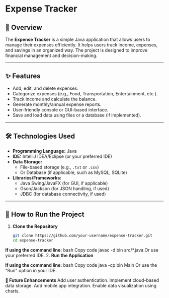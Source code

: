 # Expense Tracker

## 📖 Overview
The **Expense Tracker** is a simple Java application that allows users to manage their expenses efficiently. It helps users track income, expenses, and savings in an organized way. The project is designed to improve financial management and decision-making.

---

## ✨ Features
- Add, edit, and delete expenses.
- Categorize expenses (e.g., Food, Transportation, Entertainment, etc.).
- Track income and calculate the balance.
- Generate monthly/annual expense reports.
- User-friendly console or GUI-based interface.
- Save and load data using files or a database (if implemented).

---

## 🛠️ Technologies Used
- **Programming Language:** Java
- **IDE:** IntelliJ IDEA/Eclipse (or your preferred IDE)
- **Data Storage:** 
  - File-based storage (e.g., `.txt` or `.csv`)  
  - Or Database (if applicable, such as MySQL, SQLite)
- **Libraries/Frameworks:**
  - Java Swing/JavaFX (for GUI, if applicable)
  - Gson/Jackson (for JSON handling, if used)
  - JDBC (for database connectivity, if used)

---

## 🚀 How to Run the Project

1. **Clone the Repository**
   ```bash
   git clone https://github.com/your-username/expense-tracker.git
   cd expense-tracker
**If using the command line:**
bash
Copy code
javac -d bin src/*.java
Or use your preferred IDE.
2. **Run the Application**

**If using the command line:**
bash
Copy code
java -cp bin Main
Or use the "Run" option in your IDE.

**🌟 Future Enhancements**
Add user authentication.
Implement cloud-based data storage.
Add mobile app integration.
Enable data visualization using charts.
